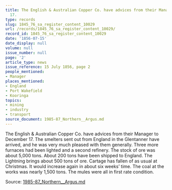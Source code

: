 ```yaml
---
title: The English & Australian Copper Co. have advices from their Manager to December
  17.
type: records
slug: 1845_76_sa_register_content_10029
url: /records/1845_76_sa_register_content_10029/
record_id: 1845_76_sa_register_content_10029
date: '1856-07-15'
date_display: null
volume: null
issue_number: null
page: '2'
article_type: news
issue_reference: 15 July 1856, page 2
people_mentioned:
- Manager
places_mentioned:
- England
- Port Wakefield
- Kooringa
topics:
- mining
- industry
- transport
source_document: 1985-87_Northern__Argus.md
---
```


The English & Australian Copper Co. have advices from their Manager to December 17.  The smelters sent out from England in the Glentanner have arrived, and he was very much pleased with them generally.  Three more furnaces had been lighted and a second refinery.  The stock of ore was about 5,000 tons.  About 200 tons have been shipped to England.  The Lightning brings about 500 tons of ore.  Cartage has fallen of as usual at Christmas.  It would increase again in about six weeks’ time.  The coal at the works was nearly 1,500 tons.  The mules were all in first rate condition.

Source: [1985-87_Northern__Argus.md](/downloads/markdown/1985-87_Northern__Argus.md)
